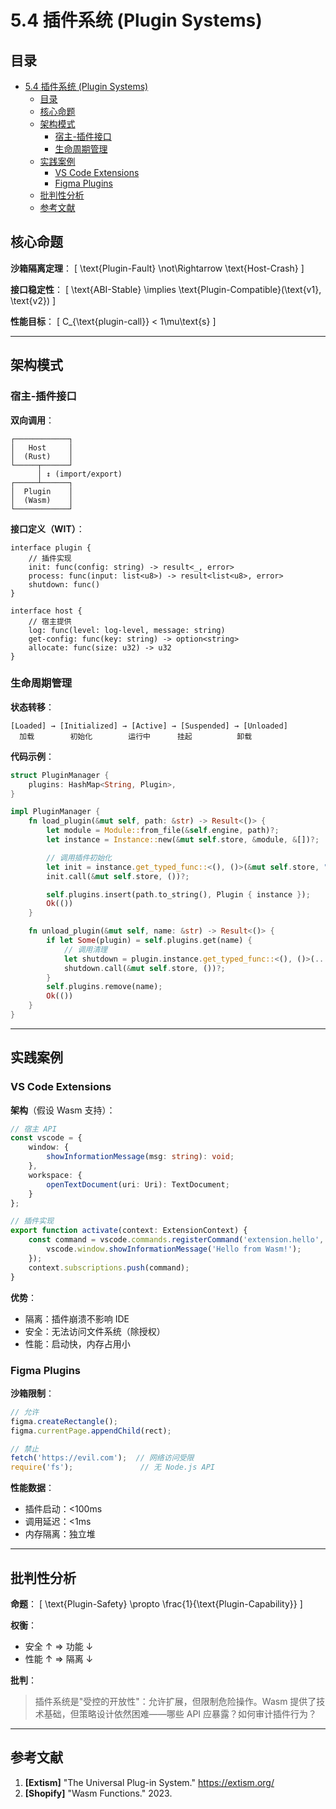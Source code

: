 # 5.4 插件系统 (Plugin Systems)

## 目录

- [5.4 插件系统 (Plugin Systems)](#54-插件系统-plugin-systems)
  - [目录](#目录)
  - [核心命题](#核心命题)
  - [架构模式](#架构模式)
    - [宿主-插件接口](#宿主-插件接口)
    - [生命周期管理](#生命周期管理)
  - [实践案例](#实践案例)
    - [VS Code Extensions](#vs-code-extensions)
    - [Figma Plugins](#figma-plugins)
  - [批判性分析](#批判性分析)
  - [参考文献](#参考文献)

## 核心命题

**沙箱隔离定理**：
\[
\text{Plugin-Fault} \not\Rightarrow \text{Host-Crash}
\]

**接口稳定性**：
\[
\text{ABI-Stable} \implies \text{Plugin-Compatible}(\text{v1}, \text{v2})
\]

**性能目标**：
\[
C_{\text{plugin-call}} < 1\mu\text{s}
\]

---

## 架构模式

### 宿主-插件接口

**双向调用**：

```
┌────────────┐
│   Host     │
│  (Rust)    │
└─────┬──────┘
      │ ↕ (import/export)
┌─────┴──────┐
│  Plugin    │
│  (Wasm)    │
└────────────┘
```

**接口定义（WIT）**：

```wit
interface plugin {
    // 插件实现
    init: func(config: string) -> result<_, error>
    process: func(input: list<u8>) -> result<list<u8>, error>
    shutdown: func()
}

interface host {
    // 宿主提供
    log: func(level: log-level, message: string)
    get-config: func(key: string) -> option<string>
    allocate: func(size: u32) -> u32
}
```

### 生命周期管理

**状态转移**：

```
[Loaded] → [Initialized] → [Active] → [Suspended] → [Unloaded]
  加载        初始化        运行中      挂起          卸载
```

**代码示例**：

```rust
struct PluginManager {
    plugins: HashMap<String, Plugin>,
}

impl PluginManager {
    fn load_plugin(&mut self, path: &str) -> Result<()> {
        let module = Module::from_file(&self.engine, path)?;
        let instance = Instance::new(&mut self.store, &module, &[])?;

        // 调用插件初始化
        let init = instance.get_typed_func::<(), ()>(&mut self.store, "init")?;
        init.call(&mut self.store, ())?;

        self.plugins.insert(path.to_string(), Plugin { instance });
        Ok(())
    }

    fn unload_plugin(&mut self, name: &str) -> Result<()> {
        if let Some(plugin) = self.plugins.get(name) {
            // 调用清理
            let shutdown = plugin.instance.get_typed_func::<(), ()>(...)?;
            shutdown.call(&mut self.store, ())?;
        }
        self.plugins.remove(name);
        Ok(())
    }
}
```

---

## 实践案例

### VS Code Extensions

**架构**（假设 Wasm 支持）：

```typescript
// 宿主 API
const vscode = {
    window: {
        showInformationMessage(msg: string): void;
    },
    workspace: {
        openTextDocument(uri: Uri): TextDocument;
    }
};

// 插件实现
export function activate(context: ExtensionContext) {
    const command = vscode.commands.registerCommand('extension.hello', () => {
        vscode.window.showInformationMessage('Hello from Wasm!');
    });
    context.subscriptions.push(command);
}
```

**优势**：

- 隔离：插件崩溃不影响 IDE
- 安全：无法访问文件系统（除授权）
- 性能：启动快，内存占用小

### Figma Plugins

**沙箱限制**：

```javascript
// 允许
figma.createRectangle();
figma.currentPage.appendChild(rect);

// 禁止
fetch('https://evil.com');  // 网络访问受限
require('fs');               // 无 Node.js API
```

**性能数据**：

- 插件启动：<100ms
- 调用延迟：<1ms
- 内存隔离：独立堆

---

## 批判性分析

**命题**：
\[
\text{Plugin-Safety} \propto \frac{1}{\text{Plugin-Capability}}
\]

**权衡**：

- 安全 ↑ ⇒ 功能 ↓
- 性能 ↑ ⇒ 隔离 ↓

**批判**：
> 插件系统是"受控的开放性"：允许扩展，但限制危险操作。Wasm 提供了技术基础，但策略设计依然困难——哪些 API 应暴露？如何审计插件行为？

---

## 参考文献

1. **[Extism]** "The Universal Plug-in System." https://extism.org/
2. **[Shopify]** "Wasm Functions." 2023.
